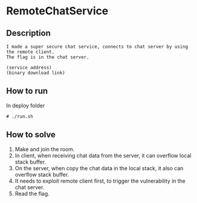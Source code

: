 # RemoteChatService

## Description

```
I made a super secure chat service, connects to chat server by using the remote client.
The flag is in the chat server.

(service address)
(binary download link)
```

## How to run
In deploy folder
```
# ./run.sh
```

## How to solve
1. Make and join the room.
2. In client, when receiving chat data from the server, it can overflow local stack buffer.
3. On the server, when copy the chat data in the local stack, it also can overflow stack buffer.
4. It needs to exploit remote client first, to trigger the vulnerability in the chat server.
5. Read the flag.

